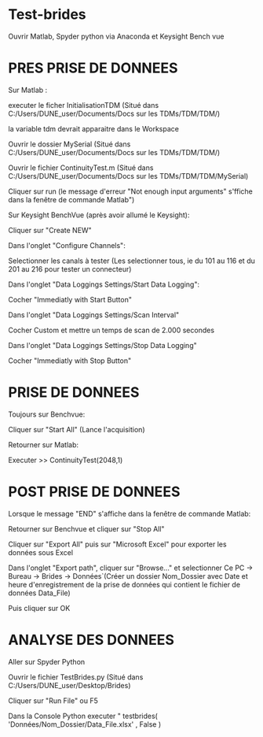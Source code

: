 # Test-brides

Ouvrir Matlab, Spyder python via Anaconda et Keysight Bench vue

#      PRES PRISE DE DONNEES 

Sur Matlab :

executer le ficher InitialisationTDM (Situé dans C:/Users/DUNE_user/Documents/Docs sur les TDMs/TDM/TDM/) 

la variable tdm devrait apparaitre dans le Workspace

Ouvrir le dossier MySerial (Situé dans C:/Users/DUNE_user/Documents/Docs sur les TDMs/TDM/TDM/)

Ouvrir le fichier ContinuityTest.m (Situé dans C:/Users/DUNE_user/Documents/Docs sur les TDMs/TDM/TDM/MySerial)

Cliquer sur run (le message d'erreur "Not enough input arguments" s'ffiche dans la fenêtre de commande Matlab")


Sur Keysight BenchVue (après avoir allumé le Keysight):

Cliquer sur "Create NEW"

Dans l'onglet "Configure Channels":

Selectionner les canals à tester (Les selectionner tous, ie du 101 au 116 et du 201 au 216 pour tester un connecteur)

Dans l'onglet "Data Loggings Settings/Start Data Logging":

Cocher "Immediatly with Start Button"

Dans l'onglet "Data Loggings Settings/Scan Interval"

Cocher Custom et mettre un temps de scan de 2.000 secondes

Dans l'onglet "Data Loggings Settings/Stop Data Logging"

Cocher "Immediatly with Stop Button"

#      PRISE DE DONNEES

Toujours sur Benchvue:

Cliquer sur "Start All" (Lance l'acquisition)

Retourner sur Matlab:

Executer >> ContinuityTest(2048,1)

#      POST PRISE DE DONNEES

Lorsque le message "END" s'affiche dans la fenêtre de commande Matlab:

Retourner sur Benchvue et cliquer sur "Stop All"

Cliquer sur "Export All" puis sur "Microsoft Excel" pour exporter les données sous Excel

Dans l'onglet "Export path", cliquer sur "Browse..." et selectionner Ce PC -> Bureau -> Brides -> Données`(Créer un dossier Nom_Dossier avec Date et heure d'enregistrement de la prise de données qui contient le fichier de données Data_File)

Puis cliquer sur OK

#      ANALYSE DES DONNEES 

Aller sur Spyder Python

Ouvrir le fichier TestBrides.py (Situé dans C:/Users/DUNE_user/Desktop/Brides)

Cliquer sur "Run File" ou F5

Dans la Console Python executer " testbrides( 'Données/Nom_Dossier/Data_File.xlsx' , False )

